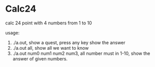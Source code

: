 # Calc24
calc 24 point with 4 numbers from 1 to 10

usage:
1. ./a.out, show a quest, press any key show the answer
2. ./a.out all, show all we want to know
3. ./a.out num0 num1 num2 num3, all number must in 1-10, show the answer of given numbers.


